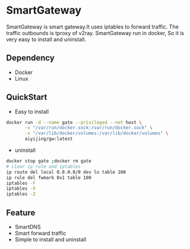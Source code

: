 # SmartGateway

SmartGateway is smart gateway.It uses iptables to forward traffic. The traffic outbounds is tproxy of v2ray.
SmartGateway run in docker, So it is very easy to install and uninstall.


## Dependency

* Docker
* Linux

## QuickStart

* Easy to install

```bash
docker run -d --name gate --privileged --net host \
       -v "/var/run/docker.sock:/var/run/docker.sock" \
       -v "/var/lib/docker/volumes:/var/lib/docker/volumes" \
       aiyijing/gw:latest 
```

* uninstall

```bash
docker stop gate ;docker rm gate
# clear ip rule and iptables
ip route del local 0.0.0.0/0 dev lo table 100
ip rule del fwmark 0x1 table 100
iptables -F
iptables -X
iptables -Z
```

## Feature

* SmartDNS
* Smart forward traffic
* Simple to install and uninstall
